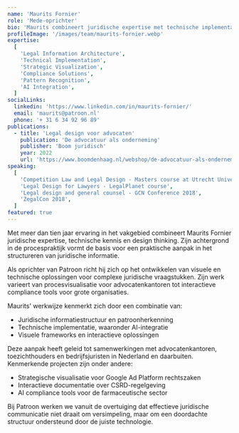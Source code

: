 ```yaml
---
name: 'Maurits Fornier'
role: 'Mede-oprichter'
bio: 'Maurits combineert juridische expertise met technische implementatie en design thinking. Met een achtergrond in de procespraktijk richt hij zich op het ontwikkelen van visuele en technische oplossingen voor complexe juridische vraagstukken.'
profileImage: '/images/team/maurits-fornier.webp'
expertise:
  [
    'Legal Information Architecture',
    'Technical Implementation',
    'Strategic Visualization',
    'Compliance Solutions',
    'Pattern Recognition',
    'AI Integration',
  ]
socialLinks:
  linkedin: 'https://www.linkedin.com/in/maurits-fornier/'
  email: 'maurits@patroon.nl'
  phone: '+ 31 6 34 92 96 89'
publications:
  - title: 'Legal design voor advocaten'
    publication: 'De advocatuur als onderneming'
    publisher: 'Boom juridisch'
    year: 2022
    url: 'https://www.boomdenhaag.nl/webshop/de-advocatuur-als-onderneming-2'
speaking:
  [
    'Competition Law and Legal Design - Masters course at Utrecht University',
    'Legal Design for Lawyers - LegalPlanet course',
    'Legal design and general counsel - GCN Conference 2018',
    'ZegalCon 2018',
  ]
featured: true
---
```


Met meer dan tien jaar ervaring in het vakgebied combineert Maurits Fornier juridische expertise, technische kennis en design thinking. Zijn achtergrond in de procespraktijk vormt de basis voor een praktische aanpak in het structureren van juridische informatie.

Als oprichter van Patroon richt hij zich op het ontwikkelen van visuele en technische oplossingen voor complexe juridische vraagstukken. Zijn werk varieert van procesvisualisatie voor advocatenkantoren tot interactieve compliance tools voor grote organisaties.

Maurits' werkwijze kenmerkt zich door een combinatie van:

- Juridische informatiestructuur en patroonherkenning
- Technische implementatie, waaronder AI-integratie
- Visuele frameworks en interactieve oplossingen

Deze aanpak heeft geleid tot samenwerkingen met advocatenkantoren, toezichthouders en bedrijfsjuristen in Nederland en daarbuiten. Kenmerkende projecten zijn onder andere:

- Strategische visualisatie voor Google Ad Platform rechtszaken
- Interactieve documentatie over CSRD-regelgeving
- AI compliance tools voor de farmaceutische sector

Bij Patroon werken we vanuit de overtuiging dat effectieve juridische communicatie niet draait om versimpeling, maar om een doordachte structuur ondersteund door de juiste technologie.
